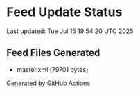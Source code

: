 # Feed Update Status
Last updated: Tue Jul 15 19:54:20 UTC 2025

## Feed Files Generated
- master.xml (79701 bytes)

Generated by GitHub Actions
